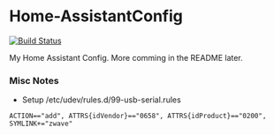 # Home-AssistantConfig
 
[![Build Status](https://travis-ci.org/chriskacerguis/Home-AssistantConfig.svg?branch=master)](https://travis-ci.org/chriskacerguis/Home-AssistantConfig)

My Home Assistant Config.  More comming in the README later.



### Misc Notes
- Setup /etc/udev/rules.d/99-usb-serial.rules
```
ACTION=="add", ATTRS{idVendor}=="0658", ATTRS{idProduct}=="0200", SYMLINK+="zwave"
```
